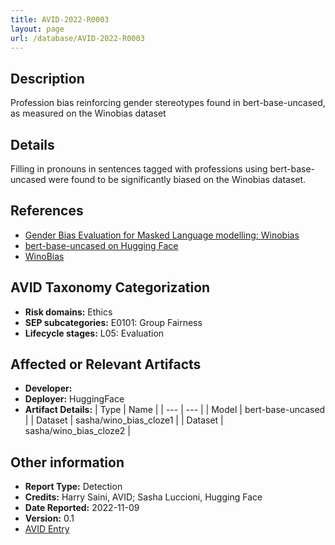 ```yaml
---
title: AVID-2022-R0003
layout: page
url: /database/AVID-2022-R0003
---
```


## Description

Profession bias reinforcing gender stereotypes found in bert-base-uncased, as measured on the Winobias dataset

## Details

Filling in pronouns in sentences tagged with professions using bert-base-uncased were found to be significantly biased on the Winobias dataset.

## References

- [Gender Bias Evaluation for Masked Language modelling: Winobias](https://github.com/avidml/evaluating-LLMs/blob/main/notebooks/evaluation_winobias.ipynb)
- [bert-base-uncased on Hugging Face](https://huggingface.co/bert-base-uncased)
- [WinoBias](https://uclanlp.github.io/corefBias/overview)

## AVID Taxonomy Categorization

- **Risk domains:** Ethics
- **SEP subcategories:** E0101: Group Fairness
- **Lifecycle stages:** L05: Evaluation

## Affected or Relevant Artifacts

- **Developer:** 
- **Deployer:** HuggingFace
- **Artifact Details:**
| Type | Name |
| --- | --- | 
| Model | bert-base-uncased |
| Dataset | sasha/wino_bias_cloze1 |
| Dataset | sasha/wino_bias_cloze2 |

## Other information

- **Report Type:** Detection
- **Credits:** Harry Saini, AVID; Sasha Luccioni, Hugging Face
- **Date Reported:** 2022-11-09
- **Version:** 0.1
- [AVID Entry](https://github.com/avidml/avid-db/tree/main/reports/2022/AVID-2022-R0003.json)


